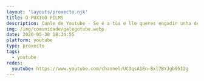 ```yaml
---
layout: 'layouts/proxecto.njk'
title: O PUXIGO FILMS
description: Canle de Youtube - Se é a túa e lle queres engadir unha descripción e etiquetas, ponte en contacto con nós.
img: /img/comunidade/galegotube.webp
date: 2020-05-30 18:34:55
platform: youtube
type: proxecto
tags:
  - youtube
redes:
  youtube: https://www.youtube.com/channel/UC3qsA1En-Bxl7BYJgb95I2g
---
```


